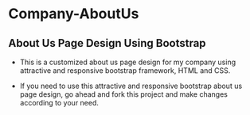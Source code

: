 # Company-AboutUs
## About Us Page Design Using Bootstrap
* This is a customized about us page design for my company
using attractive and responsive bootstrap framework, HTML and CSS.

* If you need to use this attractive and responsive bootstrap about us page design, go ahead and fork this project
and make changes according to your need.

